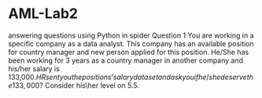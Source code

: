 # AML-Lab2
answering questions using Python in spider
Question 1 
You are working in a specific company as a data analyst. This company has an available position for country manager and new person applied for this position. He/She has been working for 3 years as a country manager in another company and his/her salary is 133,000$. HR sent you the positions’ salary dataset and ask you if he/she deserve the 133,000$? Consider his\her level on 5.5.
